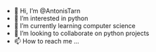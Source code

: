 - 👋 Hi, I’m @AntonisTarn
- 👀 I’m interested in python
- 🌱 I’m currently learning computer science
- 💞️ I’m looking to collaborate on python projects
- 📫 How to reach me ...

<!---
AntonisTarn/AntonisTarn is a ✨ special ✨ repository because its `README.md` (this file) appears on your GitHub profile.
You can click the Preview link to take a look at your changes.
--->
